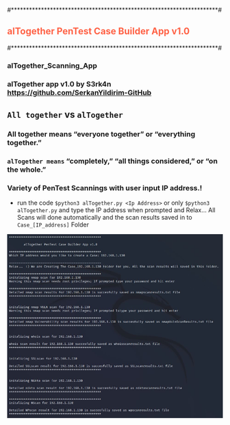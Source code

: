 
#*********************************************************************#

<h2 style="color:Tomato;">alTogether PenTest Case Builder App v1.0</h2>

#*********************************************************************#


### alTogether_Scanning_App 

### alTogether app v1.0 by S3rk4n  https://github.com/SerkanYildirim-GitHub
## `All together` vs `alTogether`

### All together means “everyone together” or “everything together.”
### `alTogether means` “completely,” “all things considered,” or “on the whole.”   
### Variety of PenTest Scannings with user input IP address.! 
- run the code `$python3 alTogether.py <Ip Address>`
  or only `$python3 alTogether.py` and type the IP address when prompted
  and Relax... All Scans will done automatically and the scan results saved in to `Case_[IP_address]` Folder
  
![Capture.jpg)](./Capture.JPG)

  
 


